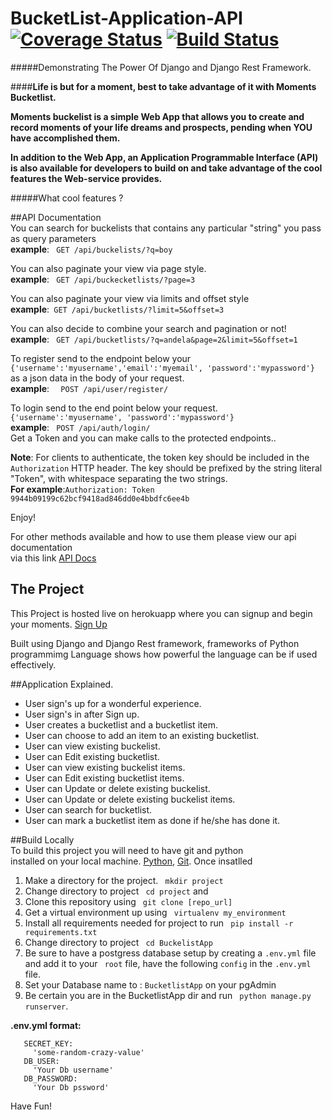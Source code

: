 # BucketList-Application-API  [![Coverage Status](https://coveralls.io/repos/andela-sjames/BucketList-Application-API/badge.svg?branch=devdesign&service=github)](https://coveralls.io/github/andela-sjames/BucketList-Application-API?branch=devdesign) [![Build Status](https://travis-ci.org/andela-sjames/BucketList-Application-API.svg?branch=master)](https://travis-ci.org/andela-sjames/BucketList-Application-API)  
#####Demonstrating The Power Of Django and Django Rest Framework.

####__Life is but for a moment, best to take advantage of it with Moments Bucketlist.__  

__Moments buckelist is a simple Web App that allows you to create and record moments of your life dreams and prospects, pending when YOU have accomplished them.__  

__In addition to the Web App, an Application Programmable Interface **(API)** is also available for developers to build on and take advantage of the cool features the Web-service provides.__    

#####What cool features ?  

##API Documentation  
You can search for buckelists that contains any particular "string" you pass as query parameters  
__example__: ``` GET /api/buckelists/?q=boy```  
  
You can also paginate your view via page style.  
__example__: ``` GET /api/buckecketlists/?page=3```   
  
You can also paginate your view via limits and offset style  
__example__:``` GET /api/bucketlists/?limit=5&offset=3```  

You can also decide to combine your search and pagination or not!  
__example__: ``` GET /api/bucketlists/?q=andela&page=2&limit=5&offset=1```  

To register send to the endpoint below your  
```{'username':'myusername','email':'myemail', 'password':'mypassword'}```  
as a json data in the body of your request.  
__example__: ```  POST /api/user/register/```

To login send to the end point below your request.  
```{'username':'myusername', 'password':'mypassword'}```   
__example__: ``` POST /api/auth/login/```  
Get a Token and you can make calls to the protected endpoints..   

__Note__: For clients to authenticate, the token key should be included in the ```Authorization``` HTTP header. The key should be prefixed by the string literal "Token", with whitespace separating the two strings.  
__For example__:```Authorization: Token 9944b09199c62bcf9418ad846dd0e4bbdfc6ee4b ```  

Enjoy!  
  
For other methods available and how to use them please view
our api documentation  
via this link [API Docs](https://moments-bucketlist.herokuapp.com/docs/)  

## The Project  
This Project is hosted live on herokuapp where you can signup and begin your moments. [Sign Up](https://moments-bucketlist.herokuapp.com/) 

Built using Django and Django Rest framework, frameworks of Python programmimg Language shows how powerful the language can be if used effectively.  

##Application Explained.  

* User sign's up for a wonderful experience.  
* User sign's in after Sign up.  
* User creates a bucketlist and a bucketlist item.  
* User can choose to add an item to an existing bucketlist.  
* User can view existing buckelist.  
* User can Edit existing bucketlist.  
* User can view existing buckelist items.    
* User can Edit existing bucketlist items.  
* User can Update or delete existing buckelist.  
* User can Update or delete existing buckelist items.    
* User can search for bucketlist.  
* User can mark a bucketlist item as done if he/she has done it.  

##Build Locally  
To build this project you will need to have git and python  
installed on your local machine. [Python](https://www.python.org/downloads/), [Git](https://git-scm.com/downloads). Once insatlled  

1. Make a directory for the project. ``` mkdir project```  
2. Change directory to project ``` cd project``` and 
3. Clone this repository using ``` git clone [repo_url]```   
4. Get a virtual environment up using ``` virtualenv my_environment```  
5. Install all requirements needed for project to run ``` pip install -r requirements.txt```  
6. Change directory to project ``` cd BuckelistApp```  
7. Be sure to have a postgress database setup by creating a ```.env.yml``` file and add it to your ``` root``` file, have the following ```config``` in the ```.env.yml``` file.  
8. Set your Database name to : ```BucketlistApp``` on your pgAdmin
9. Be certain you are in the BucketlistApp dir and run ``` python manage.py runserver```.


__.env.yml format:__  

 ```
    SECRET_KEY:  
      'some-random-crazy-value'
    DB_USER:
      'Your Db username'
    DB_PASSWORD:
      'Your Db pssword'
```   
    


Have Fun!



